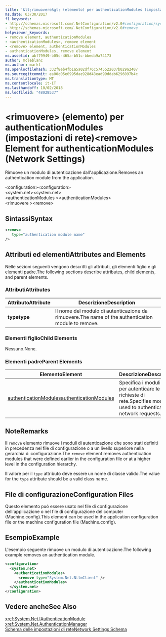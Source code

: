 ```yaml
---
title: '&lt;rimuovere&gt; (elemento) per authenticationModules (impostazioni di rete)'
ms.date: 03/30/2017
f1_keywords:
- http://schemas.microsoft.com/.NetConfiguration/v2.0#configuration/system.net/authenticationModules/remove
- http://schemas.microsoft.com/.NetConfiguration/v2.0#remove
helpviewer_keywords:
- remove element, authenticationModules
- <authenticationModules>, remove element
- <remove> element, authenticationModules
- authenticationModules, remove element
ms.assetid: abf79949-b05c-465a-b51c-bbeda9a74173
author: mcleblanc
ms.author: markl
ms.openlocfilehash: 332f8eb4fb1a5a02df76c5745522037b029a2407
ms.sourcegitcommit: ea00c05e0995dae928d48ead99ddab6296097b4c
ms.translationtype: MT
ms.contentlocale: it-IT
ms.lasthandoff: 10/02/2018
ms.locfileid: "48028537"
---
```

# <a name="ltremovegt-element-for-authenticationmodules-network-settings"></a><span data-ttu-id="e3437-102">&lt;rimuovere&gt; (elemento) per authenticationModules (impostazioni di rete)</span><span class="sxs-lookup"><span data-stu-id="e3437-102">&lt;remove&gt; Element for authenticationModules (Network Settings)</span></span>
<span data-ttu-id="e3437-103">Rimuove un modulo di autenticazione dall'applicazione.</span><span class="sxs-lookup"><span data-stu-id="e3437-103">Removes an authentication module from the application.</span></span>  
  
 <span data-ttu-id="e3437-104">\<configuration></span><span class="sxs-lookup"><span data-stu-id="e3437-104">\<configuration></span></span>  
<span data-ttu-id="e3437-105">\<system.net></span><span class="sxs-lookup"><span data-stu-id="e3437-105">\<system.net></span></span>  
<span data-ttu-id="e3437-106">\<authenticationModules ></span><span class="sxs-lookup"><span data-stu-id="e3437-106">\<authenticationModules></span></span>  
<span data-ttu-id="e3437-107">\<rimuovere ></span><span class="sxs-lookup"><span data-stu-id="e3437-107">\<remove></span></span>  
  
## <a name="syntax"></a><span data-ttu-id="e3437-108">Sintassi</span><span class="sxs-lookup"><span data-stu-id="e3437-108">Syntax</span></span>  
  
```xml  
<remove   
   type="authentication module name"   
/>  
```  
  
## <a name="attributes-and-elements"></a><span data-ttu-id="e3437-109">Attributi ed elementi</span><span class="sxs-lookup"><span data-stu-id="e3437-109">Attributes and Elements</span></span>  
 <span data-ttu-id="e3437-110">Nelle sezioni seguenti vengono descritti gli attributi, gli elementi figlio e gli elementi padre.</span><span class="sxs-lookup"><span data-stu-id="e3437-110">The following sections describe attributes, child elements, and parent elements.</span></span>  
  
### <a name="attributes"></a><span data-ttu-id="e3437-111">Attributi</span><span class="sxs-lookup"><span data-stu-id="e3437-111">Attributes</span></span>  
  
|<span data-ttu-id="e3437-112">**Attributo**</span><span class="sxs-lookup"><span data-stu-id="e3437-112">**Attribute**</span></span>|<span data-ttu-id="e3437-113">**Descrizione**</span><span class="sxs-lookup"><span data-stu-id="e3437-113">**Description**</span></span>|  
|-------------------|---------------------|  
|<span data-ttu-id="e3437-114">**type**</span><span class="sxs-lookup"><span data-stu-id="e3437-114">**type**</span></span>|<span data-ttu-id="e3437-115">Il nome del modulo di autenticazione da rimuovere.</span><span class="sxs-lookup"><span data-stu-id="e3437-115">The name of the authentication module to remove.</span></span>|  
  
### <a name="child-elements"></a><span data-ttu-id="e3437-116">Elementi figlio</span><span class="sxs-lookup"><span data-stu-id="e3437-116">Child Elements</span></span>  
 <span data-ttu-id="e3437-117">Nessuno.</span><span class="sxs-lookup"><span data-stu-id="e3437-117">None.</span></span>  
  
### <a name="parent-elements"></a><span data-ttu-id="e3437-118">Elementi padre</span><span class="sxs-lookup"><span data-stu-id="e3437-118">Parent Elements</span></span>  
  
|<span data-ttu-id="e3437-119">**Elemento**</span><span class="sxs-lookup"><span data-stu-id="e3437-119">**Element**</span></span>|<span data-ttu-id="e3437-120">**Descrizione**</span><span class="sxs-lookup"><span data-stu-id="e3437-120">**Description**</span></span>|  
|-----------------|---------------------|  
|[<span data-ttu-id="e3437-121">authenticationModules</span><span class="sxs-lookup"><span data-stu-id="e3437-121">authenticationModules</span></span>](../../../../../docs/framework/configure-apps/file-schema/network/authenticationmodules-element-network-settings.md)|<span data-ttu-id="e3437-122">Specifica i moduli usati per autenticare le richieste di rete.</span><span class="sxs-lookup"><span data-stu-id="e3437-122">Specifies modules used to authenticate network requests.</span></span>|  
  
## <a name="remarks"></a><span data-ttu-id="e3437-123">Note</span><span class="sxs-lookup"><span data-stu-id="e3437-123">Remarks</span></span>  
 <span data-ttu-id="e3437-124">Il `remove` elemento rimuove i moduli di autenticazione che sono stati definiti in precedenza nel file di configurazione o a un livello superiore nella gerarchia di configurazione.</span><span class="sxs-lookup"><span data-stu-id="e3437-124">The `remove` element removes authentication modules that were defined earlier in the configuration file or at a higher level in the configuration hierarchy.</span></span>  
  
 <span data-ttu-id="e3437-125">Il valore per il `type` attributo deve essere un nome di classe valido.</span><span class="sxs-lookup"><span data-stu-id="e3437-125">The value for the `type` attribute should be a valid class name.</span></span>  
  
## <a name="configuration-files"></a><span data-ttu-id="e3437-126">File di configurazione</span><span class="sxs-lookup"><span data-stu-id="e3437-126">Configuration Files</span></span>  
 <span data-ttu-id="e3437-127">Questo elemento può essere usato nel file di configurazione dell'applicazione o nel file di configurazione del computer (Machine.config).</span><span class="sxs-lookup"><span data-stu-id="e3437-127">This element can be used in the application configuration file or the machine configuration file (Machine.config).</span></span>  
  
## <a name="example"></a><span data-ttu-id="e3437-128">Esempio</span><span class="sxs-lookup"><span data-stu-id="e3437-128">Example</span></span>  
 <span data-ttu-id="e3437-129">L'esempio seguente rimuove un modulo di autenticazione.</span><span class="sxs-lookup"><span data-stu-id="e3437-129">The following example removes an authentication module.</span></span>  
  
```xml  
<configuration>  
  <system.net>  
    <authenticationModules>  
      <remove type="System.Net.NtlmClient" />  
    </authenticationModules>  
  </system.net>  
</configuration>  
```  
  
## <a name="see-also"></a><span data-ttu-id="e3437-130">Vedere anche</span><span class="sxs-lookup"><span data-stu-id="e3437-130">See Also</span></span>  
 <xref:System.Net.IAuthenticationModule>  
 <xref:System.Net.AuthenticationManager>  
 [<span data-ttu-id="e3437-131">Schema delle impostazioni di rete</span><span class="sxs-lookup"><span data-stu-id="e3437-131">Network Settings Schema</span></span>](../../../../../docs/framework/configure-apps/file-schema/network/index.md)

